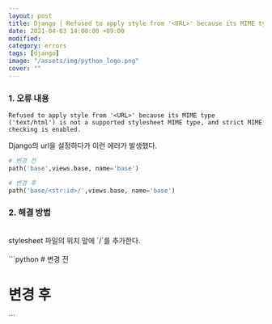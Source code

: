 ```yaml
---
layout: post
title: Django | Refused to apply style from '<URL>' because its MIME type
date: 2021-04-03 14:00:00 +09:00
modified: 
category: errors
tags: [django]
image: "/assets/img/python_logo.png"
cover: ""
---
```


### 1. 오류 내용
```
Refused to apply style from '<URL>' because its MIME type ('text/html') is not a supported stylesheet MIME type, and strict MIME checking is enabled.
```

Django의 url을 설정하다가 이런 에러가 발생했다.<br>

```python
# 변경 전
path('base',views.base, name='base')

# 변경 후
path('base/<str:id>/',views.base, name='base')
```

### 2. 해결 방법
<br>
stylesheet 파일의 위치 앞에 `/`를 추가한다.<br>
<br>
```python
# 변경 전
<link rel="stylesheet" href="static/css/shared/style.css">

# 변경 후
<link rel="stylesheet" href="/static/css/shared/style.css">
```